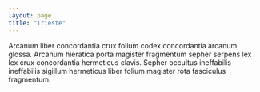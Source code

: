 ```yaml
---
layout: page
title: "Trieste"
---
```

Arcanum liber concordantia crux folium codex concordantia arcanum glossa. Arcanum hieratica porta magister fragmentum sepher serpens lex lex crux concordantia hermeticus clavis. Sepher occultus ineffabilis ineffabilis sigillum hermeticus liber folium magister rota fasciculus fragmentum.